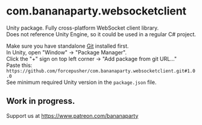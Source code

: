 # com.bananaparty.websocketclient  
  
Unity package. Fully cross-platform WebSocket client library.  
Does not reference Unity Engine, so it could be used in a regular C# project.  
  
Make sure you have standalone [Git](https://git-scm.com/downloads) installed first.  
In Unity, open "Window" -> "Package Manager".  
Click the "+" sign on top left corner -> "Add package from git URL..."  
Paste this: `https://github.com/forcepusher/com.bananaparty.websocketclient.git#1.0.0`  
See minimum required Unity version in the `package.json` file.  
  
## Work in progress.  
Support us at https://www.patreon.com/bananaparty
